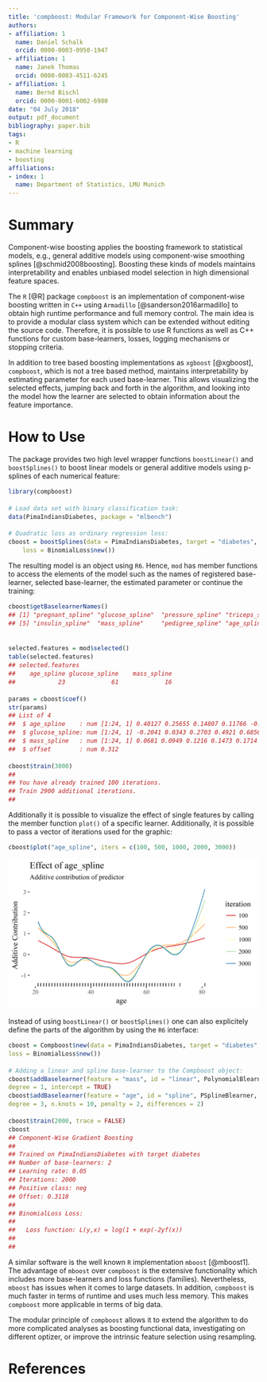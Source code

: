 ```yaml
---
title: 'compboost: Modular Framework for Component-Wise Boosting'
authors:
- affiliation: 1
  name: Daniel Schalk
  orcid: 0000-0003-0950-1947
- affiliation: 1
  name: Janek Thomas
  orcid: 0000-0003-4511-6245
- affiliation: 1
  name: Bernd Bischl
  orcid: 0000-0001-6002-6980
date: "04 July 2018"
output: pdf_document
bibliography: paper.bib
tags:
- R
- machine learning
- boosting
affiliations:
- index: 1
  name: Department of Statistics, LMU Munich
---
```


# Summary
<!-- A clear statement of need that illustrates the purpose of the software-->

Component-wise boosting applies the boosting framework  to statistical models, e.g., general additive models using component-wise smoothing splines [@schmid2008boosting]. Boosting these kinds of models maintains interpretability and enables unbiased model selection in high dimensional feature spaces.

The `R` [@R] package `compboost` is an implementation of component-wise boosting written in `C++` using `Armadillo` [@sanderson2016armadillo] to obtain high runtime performance and full memory control. The main idea is to provide a modular class system which can be extended without editing the source code. Therefore, it is possible to use R functions as well as C++ functions for custom base-learners, losses, logging mechanisms or stopping criteria. 

In addition to tree based boosting implementations as `xgboost` [@xgboost], `compboost`, which is not a tree based method, maintains interpretability by estimating parameter for each used base-learner. This allows visualizing the selected effects, jumping back and forth in the algorithm, and looking into the model how the learner are selected to obtain information about the feature importance. 

<!-- A summary describing the high-level functionality and purpose of the software for a diverse, non-specialist audience-->
# How to Use

The package provides two high level wrapper functions `boostLinear()` and `boostSplines()` to boost linear models or general additive models using p-splines of each numerical feature:
```r
library(compboost)

# Load data set with binary classification task:
data(PimaIndiansDiabetes, package = "mlbench")

# Quadratic loss as ordinary regression loss:
cboost = boostSplines(data = PimaIndiansDiabetes, target = "diabetes", 
	loss = BinomialLoss$new())
```

The resulting model is an object using `R6`. Hence, `mod` has member functions to access the elements of the model such as the names of registered base-learner, selected base-learner, the estimated parameter or continue the training:
```r
cboost$getBaselearnerNames()
## [1] "pregnant_spline" "glucose_spline"  "pressure_spline" "triceps_spline" 
## [5] "insulin_spline"  "mass_spline"     "pedigree_spline" "age_spline" 


selected.features = mod$selected()
table(selected.features)
## selected.features
##    age_spline glucose_spline    mass_spline 
##            23             61             16 

params = cboost$coef()
str(params)
## List of 4
##  $ age_spline    : num [1:24, 1] 0.40127 0.25655 0.14807 0.11766 -0.00586 ...
##  $ glucose_spline: num [1:24, 1] -0.2041 0.0343 0.2703 0.4921 0.6856 ...
##  $ mass_spline   : num [1:24, 1] 0.0681 0.0949 0.1216 0.1473 0.1714 ...
##  $ offset        : num 0.312

cboost$train(3000)
## 
## You have already trained 100 iterations.
## Train 2900 additional iterations.
## 
```

Additionally it is possible to visualize the effect of single features by calling the member function `plot()` of a specific learner. Additionally, it is possible to pass a vector of iterations used for the graphic:
```r
cboost$plot("age_spline", iters = c(100, 500, 1000, 2000, 3000))
```
![Visualize compboost](cboost_viz.png)

Instead of using `boostLinear()` or `boostSplines()` one can also explicitely define the parts of the algorithm by using the `R6` interface:
```r
cboost = Compboost$new(data = PimaIndiansDiabetes, target = "diabetes",
loss = BinomialLoss$new())

# Adding a linear and spline base-learner to the Compboost object:
cboost$addBaselearner(feature = "mass", id = "linear", PolynomialBlearner,
degree = 1, intercept = TRUE)
cboost$addBaselearner(feature = "age", id = "spline", PSplineBlearner,
degree = 3, n.knots = 10, penalty = 2, differences = 2)

cboost$train(2000, trace = FALSE)
cboost
## Component-Wise Gradient Boosting
##
## Trained on PimaIndiansDiabetes with target diabetes
## Number of base-learners: 2
## Learning rate: 0.05
## Iterations: 2000
## Positive class: neg
## Offset: 0.3118
##
## BinomialLoss Loss:
##
##   Loss function: L(y,x) = log(1 + exp(-2yf(x))
##
##
```

A similar software is the well known `R` implementation `mboost` [@mboost1]. The advantage of `mboost` over `compboost` is the extensive functionality which includes more base-learners and loss functions (families). Nevertheless, `mboost` has issues when it comes to large datasets. In addition, `compboost` is much faster in terms of runtime and uses much less memory. This makes `compboost` more applicable in terms of big data. 

<!-- Mentions (if applicable) of any ongoing research projects using the software or recent scholarly publications enabled by it -->

The modular principle of `compboost` allows it to extend the algorithm to do more complicated analyses as boosting functional data, investigating on different optizer, or improve the intrinsic feature selection using resampling.

<!-- A list of key references including a link to the software archive -->
# References